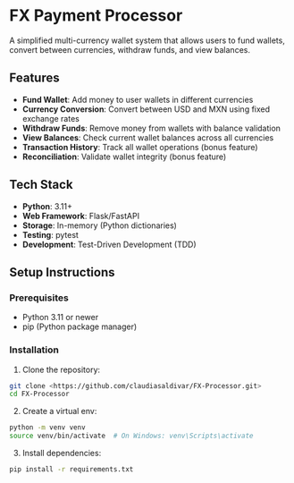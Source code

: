# FX Payment Processor

A simplified multi-currency wallet system that allows users to fund wallets, convert between currencies, withdraw funds, and view balances.

## Features

- **Fund Wallet**: Add money to user wallets in different currencies
- **Currency Conversion**: Convert between USD and MXN using fixed exchange rates
- **Withdraw Funds**: Remove money from wallets with balance validation
- **View Balances**: Check current wallet balances across all currencies
- **Transaction History**: Track all wallet operations (bonus feature)
- **Reconciliation**: Validate wallet integrity (bonus feature)

## Tech Stack

- **Python**: 3.11+
- **Web Framework**: Flask/FastAPI
- **Storage**: In-memory (Python dictionaries)
- **Testing**: pytest
- **Development**: Test-Driven Development (TDD)

## Setup Instructions

### Prerequisites

- Python 3.11 or newer
- pip (Python package manager)

### Installation

1. Clone the repository:
```bash
git clone <https://github.com/claudiasaldivar/FX-Processor.git>
cd FX-Processor
```

2. Create a virtual env:
```bash
python -m venv venv
source venv/bin/activate  # On Windows: venv\Scripts\activate
```

3. Install dependencies:
```bash
pip install -r requirements.txt
```

